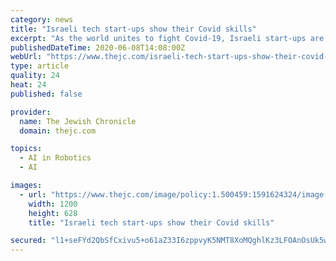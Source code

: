 ```yaml
---
category: news
title: "Israeli tech start-ups show their Covid skills"
excerpt: "As the world unites to fight Covid-19, Israeli start-ups are mobilising with many pivoting into healthcare. “In their nature, start-ups need to be flexible and adapt quickly to changes in order to meet opportunities when they occur,"
publishedDateTime: 2020-06-08T14:08:00Z
webUrl: "https://www.thejc.com/israeli-tech-start-ups-show-their-covid-skills-1.500458"
type: article
quality: 24
heat: 24
published: false

provider:
  name: The Jewish Chronicle
  domain: thejc.com

topics:
  - AI in Robotics
  - AI

images:
  - url: "https://www.thejc.com/image/policy:1.500459:1591624324/image.jpg?a=191%3A100&q=0.6&w=1200&$p$a$q$w=e3c1d56"
    width: 1200
    height: 628
    title: "Israeli tech start-ups show their Covid skills"

secured: "l1+seFYd2QbSfCxivu5+o61aZ33I6zppvyK5NMT8XoMQghlKz3LFOAnOsUk5w9tg2HuV+0pWLtD/kAWNQ1hLHtSaQnfaxZCjJdX+JjpiKCwYaneZ7t7X21LD0Kz9tTINwxucK8rvrY7duGYEe899xroBp68uyCj9puLAqGsMBnnk/dIUx5GNOO4LZvfw3uwygvddRl5B0sCHaZgp1h2RById9yYBAvBkFHeQbw5zxN0vfxBkMRvtUyQEhXN0MDn87ZbkGvHy2hjK7lu/ps7azWAwBhylMw1G14KpcNRkkZOUAuITy2PIkk1c7zEHz5Mq;QMNNyUwj3RA4m8ue1iSO3Q=="
---
```


